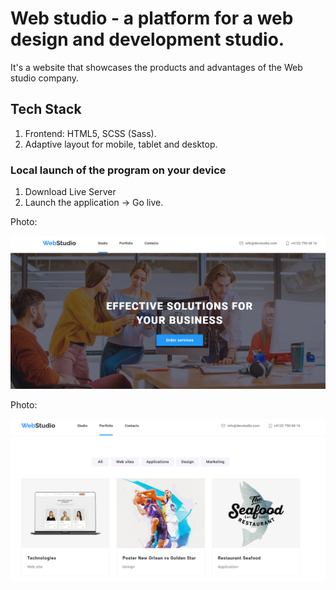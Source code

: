 # Web studio - a platform for a web design and development studio.

It's a website that showcases the products and advantages of the Web studio company.

## Tech Stack

1. Frontend: HTML5, SCSS (Sass).
2. Adaptive layout for mobile, tablet and desktop.

### Local launch of the program on your device

1. Download Live Server
2. Launch the application -> Go live.

Photo:

![](./public/project-1.png)

Photo:

![](./public/project-2.png)
